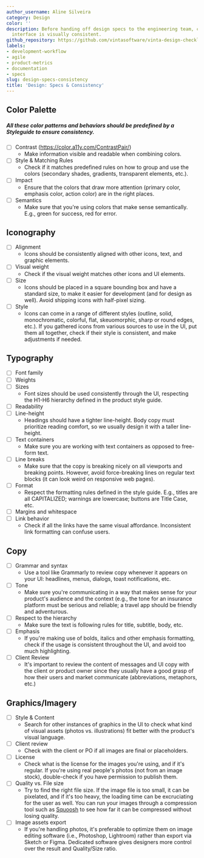 ```yaml
---
author_username: Aline Silveira
category: Design
color: ''
description: Before handing off design specs to the engineering team, check if your
  interface is visually consistent.
github_repository: https://github.com/vintasoftware/vinta-design-checklists/tree/master/design-specs-consistency
labels:
- development-workflow
- agile
- product-metrics
- documentation
- specs
slug: design-specs-consistency
title: 'Design: Specs & Consistency'
---
```

## Color Palette
##### All these color patterns and behaviors should be predefined by a Styleguide to ensure consistency.
* [ ] Contrast (https://color.a11y.com/ContrastPair/)
    * Make information visible and readable when combining colors. 
* [ ] Style & Matching Rules
    * Check if it matches predefined rules on how to group and use the colors (secondary shades, gradients, transparent elements, etc.).
* [ ] Impact
    * Ensure that the colors that draw more attention (primary color, emphasis color, action color) are in the right places.
* [ ] Semantics
    * Make sure that you're using colors that make sense semantically. E.g., green for success, red for error.

## Iconography
* [ ] Alignment 
    * Icons should be consistently aligned with other icons, text, and graphic elements.
* [ ] Visual weight
    * Check if the visual weight matches other icons and UI elements.
* [ ] Size
    * Icons should be placed in a square bounding box and have a standard size, to make it easier for development (and for design as well). Avoid shipping icons with half-pixel sizing.
* [ ] Style 
    * Icons can come in a range of different styles (outline, solid, monochromatic, colorful, flat, skeuomorphic, sharp or round edges, etc.). If you gathered icons from various sources to use in the UI, put them all together, check if their style is consistent, and make adjustments if needed.

## Typography
* [ ] Font family
* [ ] Weights
* [ ] Sizes
    * Font sizes should be used consistently through the UI, respecting the H1-H6 hierarchy defined in the product style guide.
* [ ] Readability
* [ ] Line-height
    * Headings should have a tighter line-height. Body copy must prioritize reading comfort, so we usually design it with a taller line-height.
* [ ] Text containers
    * Make sure you are working with text containers as opposed to free-form text.
* [ ] Line breaks
    * Make sure that the copy is breaking nicely on all viewports and breaking points. However, avoid force-breaking lines on regular text blocks (it can look weird on responsive web pages).
* [ ] Format
    * Respect the formatting rules defined in the style guide. E.g., titles are all CAPITALIZED; warnings are lowercase; buttons are Title Case, etc.
* [ ] Margins and whitespace
* [ ] Link behavior
    * Check if all the links have the same visual affordance. Inconsistent link formatting can confuse users.

## Copy
* [ ] Grammar and syntax
    * Use a tool like Grammarly to review copy whenever it appears on your UI: headlines, menus, dialogs, toast notifications, etc.
* [ ] Tone
    * Make sure you're communicating in a way that makes sense for your product's audience and the context (e.g., the tone for an insurance platform must be serious and reliable; a travel app should be friendly and adventurous.
* [ ] Respect to the hierarchy
    * Make sure the text is following rules for title, subtitle, body, etc.
* [ ] Emphasis 
    * If you're making use of bolds, italics and other emphasis formatting, check if the usage is consistent throughout the UI, and avoid too much highlighting.
* [ ] Client Review
    * It's important to review the content of messages and UI copy with the client or product owner since they usually have a good grasp of how their users and market communicate (abbreviations, metaphors, etc.)

## Graphics/Imagery
* [ ] Style & Content
    * Search for other instances of graphics in the UI to check what kind of visual assets (photos vs. illustrations) fit better with the product's visual language.
* [ ] Client review
    * Check with the client or PO if all images are final or placeholders.
* [ ] License
    * Check what is the license for the images you're using, and if it's regular. If you're using real people's photos (not from an image stock), double-check if you have permission to publish them.
* [ ] Quality vs. File size
    * Try to find the right file size. If the image file is too small, it can be pixelated, and if it's too heavy, the loading time can be excruciating for the user as well. You can run your images through a compression tool such as [Squoosh](https://squoosh.app) to see how far it can be compressed without losing quality.
* [ ] Image assets export
    * If you're handling photos, it's preferable to optimize them on image editing software (i.e., Photoshop, Lightroom) rather than export via Sketch or Figma. Dedicated software gives designers more control over the result and Quality/Size ratio.
